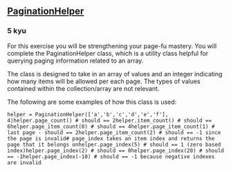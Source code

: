 <h2><a href=https://www.codewars.com/kata/515bb423de843ea99400000a/train/python target="_blank">PaginationHelper</a></h2><h3>5 kyu</h3><p>For this exercise you will be strengthening your page-fu mastery.  You will complete the PaginationHelper class, which is a utility class helpful for querying paging information related to an array. </p><p>The class is designed to take in an array of values and an integer indicating how many items will be allowed per each page. The types of values contained within the collection/array are not relevant. </p><p>The following are some examples of how this class is used:</p><pre style="display: none;"><code class="language-javascript"><span class="cm-keyword">var</span> <span class="cm-def">helper</span> <span class="cm-operator">=</span> <span class="cm-keyword">new</span> <span class="cm-variable">PaginationHelper</span>([<span class="cm-string">'a'</span>,<span class="cm-string">'b'</span>,<span class="cm-string">'c'</span>,<span class="cm-string">'d'</span>,<span class="cm-string">'e'</span>,<span class="cm-string">'f'</span>], <span class="cm-number">4</span>);<span class="cm-variable">helper</span>.<span class="cm-property">pageCount</span>(); <span class="cm-comment">// should == 2</span><span class="cm-variable">helper</span>.<span class="cm-property">itemCount</span>(); <span class="cm-comment">// should == 6</span><span class="cm-variable">helper</span>.<span class="cm-property">pageItemCount</span>(<span class="cm-number">0</span>); <span class="cm-comment">// should == 4</span><span class="cm-variable">helper</span>.<span class="cm-property">pageItemCount</span>(<span class="cm-number">1</span>); <span class="cm-comment">// last page - should == 2</span><span class="cm-variable">helper</span>.<span class="cm-property">pageItemCount</span>(<span class="cm-number">2</span>); <span class="cm-comment">// should == -1 since the page is invalid</span><span class="cm-comment">// pageIndex takes an item index and returns the page that it belongs on</span><span class="cm-variable">helper</span>.<span class="cm-property">pageIndex</span>(<span class="cm-number">5</span>); <span class="cm-comment">// should == 1 (zero based index)</span><span class="cm-variable">helper</span>.<span class="cm-property">pageIndex</span>(<span class="cm-number">2</span>); <span class="cm-comment">// should == 0</span><span class="cm-variable">helper</span>.<span class="cm-property">pageIndex</span>(<span class="cm-number">20</span>); <span class="cm-comment">// should == -1</span><span class="cm-variable">helper</span>.<span class="cm-property">pageIndex</span>(<span class="cm-operator">-</span><span class="cm-number">10</span>); <span class="cm-comment">// should == -1</span></code></pre><pre style="display: none;"><code class="language-crystal"><span class="cm-variable">helper</span> <span class="cm-operator">=</span> <span class="cm-tag">PaginationHelper</span>(<span class="cm-tag">Char</span>)<span class="cm-operator">.</span><span class="cm-property">new</span>([<span class="cm-atom">'a'</span>,<span class="cm-atom">'b'</span>,<span class="cm-atom">'c'</span>,<span class="cm-atom">'d'</span>,<span class="cm-atom">'e'</span>,<span class="cm-atom">'f'</span>], <span class="cm-number">4</span>);<span class="cm-variable">helper</span><span class="cm-operator">.</span><span class="cm-property">page_count</span>() <span class="cm-comment"># should == 2</span><span class="cm-variable">helper</span><span class="cm-operator">.</span><span class="cm-property">item_count</span>() <span class="cm-comment"># should == 6</span><span class="cm-variable">helper</span><span class="cm-operator">.</span><span class="cm-property">page_item_count</span>(<span class="cm-number">0</span>) <span class="cm-comment"># should == 4</span><span class="cm-variable">helper</span><span class="cm-operator">.</span><span class="cm-property">page_item_count</span>(<span class="cm-number">1</span>) <span class="cm-comment"># last page - should == 2</span><span class="cm-variable">helper</span><span class="cm-operator">.</span><span class="cm-property">page_item_count</span>(<span class="cm-number">2</span>) <span class="cm-comment"># should == -1 since the page is invalid</span><span class="cm-comment"># pageIndex takes an item index and returns the page that it belongs on</span><span class="cm-variable">helper</span><span class="cm-operator">.</span><span class="cm-property">page_index</span>(<span class="cm-number">5</span>) <span class="cm-comment"># should == 1 (zero based index)</span><span class="cm-variable">helper</span><span class="cm-operator">.</span><span class="cm-property">page_index</span>(<span class="cm-number">2</span>) <span class="cm-comment"># should == 0</span><span class="cm-variable">helper</span><span class="cm-operator">.</span><span class="cm-property">page_index</span>(<span class="cm-number">20</span>) <span class="cm-comment"># should == -1</span><span class="cm-variable">helper</span><span class="cm-operator">.</span><span class="cm-property">page_index</span>(<span class="cm-operator">-</span><span class="cm-number">10</span>) <span class="cm-comment"># should == -1</span></code></pre><pre style="display: none;"><code class="language-java"><span class="cm-variable">PaginationHelper</span><span class="cm-operator">&lt;</span><span class="cm-type">Character</span><span class="cm-operator">&gt;</span> <span class="cm-variable">helper</span> <span class="cm-operator">=</span> <span class="cm-keyword">new</span> <span class="cm-variable">PaginationHelper</span>(<span class="cm-variable">Arrays</span>.<span class="cm-variable">asList</span>(<span class="cm-string">'a'</span>, <span class="cm-string">'b'</span>, <span class="cm-string">'c'</span>, <span class="cm-string">'d'</span>, <span class="cm-string">'e'</span>, <span class="cm-string">'f'</span>), <span class="cm-number">4</span>);<span class="cm-variable">helper</span>.<span class="cm-variable">pageCount</span>(); <span class="cm-comment">// should == 2</span><span class="cm-variable">helper</span>.<span class="cm-variable">itemCount</span>(); <span class="cm-comment">// should == 6</span><span class="cm-variable">helper</span>.<span class="cm-variable">pageItemCount</span>(<span class="cm-number">0</span>); <span class="cm-comment">// should == 4</span><span class="cm-variable">helper</span>.<span class="cm-variable">pageItemCount</span>(<span class="cm-number">1</span>); <span class="cm-comment">// last page - should == 2</span><span class="cm-variable">helper</span>.<span class="cm-variable">pageItemCount</span>(<span class="cm-number">2</span>); <span class="cm-comment">// should == -1 since the page is invalid</span><span class="cm-comment">// pageIndex takes an item index and returns the page that it belongs on</span><span class="cm-variable">helper</span>.<span class="cm-variable">pageIndex</span>(<span class="cm-number">5</span>); <span class="cm-comment">// should == 1 (zero based index)</span><span class="cm-variable">helper</span>.<span class="cm-variable">pageIndex</span>(<span class="cm-number">2</span>); <span class="cm-comment">// should == 0</span><span class="cm-variable">helper</span>.<span class="cm-variable">pageIndex</span>(<span class="cm-number">20</span>); <span class="cm-comment">// should == -1</span><span class="cm-variable">helper</span>.<span class="cm-variable">pageIndex</span>(<span class="cm-operator">-</span><span class="cm-number">10</span>); <span class="cm-comment">// should == -1</span></code></pre><pre style="display: none;"><code class="language-coffeescript"><span class="cm-variable">helper</span> <span class="cm-punctuation">=</span> <span class="cm-keyword">new</span> <span class="cm-variable">PaginationHelper</span><span class="cm-punctuation">(</span><span class="cm-punctuation">[</span><span class="cm-string">'a'</span><span class="cm-punctuation">,</span><span class="cm-string">'b'</span><span class="cm-punctuation">,</span><span class="cm-string">'c'</span><span class="cm-punctuation">,</span><span class="cm-string">'d'</span><span class="cm-punctuation">,</span><span class="cm-string">'e'</span><span class="cm-punctuation">,</span><span class="cm-string">'f'</span><span class="cm-punctuation">]</span><span class="cm-punctuation">,</span> <span class="cm-number">4</span><span class="cm-punctuation">)</span><span class="cm-variable">helper</span><span class="cm-punctuation">.</span><span class="cm-property">pageCount</span><span class="cm-punctuation">(</span><span class="cm-punctuation">)</span> <span class="cm-comment"># should == 2</span><span class="cm-variable">helper</span><span class="cm-punctuation">.</span><span class="cm-property">itemCount</span><span class="cm-punctuation">(</span><span class="cm-punctuation">)</span> <span class="cm-comment"># should == 6</span><span class="cm-variable">helper</span><span class="cm-punctuation">.</span><span class="cm-property">pageItemCount</span><span class="cm-punctuation">(</span><span class="cm-number">0</span><span class="cm-punctuation">)</span> <span class="cm-comment"># should == 4</span><span class="cm-variable">helper</span><span class="cm-punctuation">.</span><span class="cm-property">pageItemCount</span><span class="cm-punctuation">(</span><span class="cm-number">1</span><span class="cm-punctuation">)</span> <span class="cm-comment"># last page - should == 2</span><span class="cm-variable">helper</span><span class="cm-punctuation">.</span><span class="cm-property">pageItemCount</span><span class="cm-punctuation">(</span><span class="cm-number">2</span><span class="cm-punctuation">)</span> <span class="cm-comment"># should == -1 since the page is invalid</span><span class="cm-comment"># pageIndex takes an item index and returns the page that it belongs on</span><span class="cm-variable">helper</span><span class="cm-punctuation">.</span><span class="cm-property">pageIndex</span><span class="cm-punctuation">(</span><span class="cm-number">5</span><span class="cm-punctuation">)</span> <span class="cm-comment"># should == 1 (zero based index)</span><span class="cm-variable">helper</span><span class="cm-punctuation">.</span><span class="cm-property">pageIndex</span><span class="cm-punctuation">(</span><span class="cm-number">2</span><span class="cm-punctuation">)</span> <span class="cm-comment"># should == 0</span><span class="cm-variable">helper</span><span class="cm-punctuation">.</span><span class="cm-property">pageIndex</span><span class="cm-punctuation">(</span><span class="cm-number">20</span><span class="cm-punctuation">)</span> <span class="cm-comment"># should == -1</span><span class="cm-variable">helper</span><span class="cm-punctuation">.</span><span class="cm-property">pageIndex</span><span class="cm-punctuation">(</span><span class="cm-number">-10</span><span class="cm-punctuation">)</span> <span class="cm-comment"># should == -1</span></code></pre><pre style="display: none;"><code class="language-ruby"><span class="cm-variable">helper</span> <span class="cm-operator">=</span> <span class="cm-tag">PaginationHelper</span><span class="cm-operator">.</span><span class="cm-property">new</span>([<span class="cm-string">'a'</span>,<span class="cm-string">'b'</span>,<span class="cm-string">'c'</span>,<span class="cm-string">'d'</span>,<span class="cm-string">'e'</span>,<span class="cm-string">'f'</span>], <span class="cm-number">4</span>)<span class="cm-variable">helper</span><span class="cm-operator">.</span><span class="cm-property">page_count</span>() <span class="cm-comment"># should == 2</span><span class="cm-variable">helper</span><span class="cm-operator">.</span><span class="cm-property">item_count</span>() <span class="cm-comment"># should == 6</span><span class="cm-variable">helper</span><span class="cm-operator">.</span><span class="cm-property">page_item_count</span>(<span class="cm-number">0</span>) <span class="cm-comment"># should == 4</span><span class="cm-variable">helper</span><span class="cm-operator">.</span><span class="cm-property">page_item_count</span>(<span class="cm-number">1</span>) <span class="cm-comment"># last page - should == 2</span><span class="cm-variable">helper</span><span class="cm-operator">.</span><span class="cm-property">page_item_count</span>(<span class="cm-number">2</span>) <span class="cm-comment"># should == -1 since the page is invalid</span><span class="cm-comment"># page_index takes an item index and returns the page that it belongs on</span><span class="cm-variable">helper</span><span class="cm-operator">.</span><span class="cm-property">page_index</span>(<span class="cm-number">5</span>) <span class="cm-comment"># should == 1 (zero based index)</span><span class="cm-variable">helper</span><span class="cm-operator">.</span><span class="cm-property">page_index</span>(<span class="cm-number">2</span>) <span class="cm-comment"># should == 0</span><span class="cm-variable">helper</span><span class="cm-operator">.</span><span class="cm-property">page_index</span>(<span class="cm-number">20</span>) <span class="cm-comment"># should == -1</span><span class="cm-variable">helper</span><span class="cm-operator">.</span><span class="cm-property">page_index</span>(<span class="cm-operator">-</span><span class="cm-number">10</span>) <span class="cm-comment"># should == -1 because negative indexes are invalid</span></code></pre><pre style="display: none;"><code class="language-haskell"><span class="cm-variable">collection</span>   <span class="cm-keyword">=</span> [<span class="cm-string">'a'</span>,<span class="cm-string">'b'</span>,<span class="cm-string">'c'</span>,<span class="cm-string">'d'</span>,<span class="cm-string">'e'</span>,<span class="cm-string">'f'</span>]<span class="cm-variable">itemsPerPage</span> <span class="cm-keyword">=</span> <span class="cm-number">4</span><span class="cm-variable">pageCount</span> <span class="cm-variable">collection</span> <span class="cm-variable">itemsPerPage</span>       `<span class="cm-variable">shouldBe</span>` <span class="cm-number">2</span><span class="cm-variable">itemCount</span> <span class="cm-variable">collection</span> <span class="cm-variable">itemsPerPage</span>       `<span class="cm-variable">shouldBe</span>` <span class="cm-number">6</span><span class="cm-variable">pageItemCount</span> <span class="cm-variable">collection</span> <span class="cm-variable">itemsPerPage</span> <span class="cm-number">0</span> `<span class="cm-variable">shouldBe</span>` <span class="cm-builtin">Just</span> <span class="cm-number">4</span> <span class="cm-comment">-- four of six items</span><span class="cm-variable">pageItemCount</span> <span class="cm-variable">collection</span> <span class="cm-variable">itemsPerPage</span> <span class="cm-number">1</span> `<span class="cm-variable">shouldBe</span>` <span class="cm-builtin">Just</span> <span class="cm-number">2</span> <span class="cm-comment">-- the last two items</span><span class="cm-variable">pageItemCount</span> <span class="cm-variable">collection</span> <span class="cm-variable">itemsPerPage</span> <span class="cm-number">3</span> `<span class="cm-variable">shouldBe</span>` <span class="cm-builtin">Nothing</span> <span class="cm-comment">-- page doesn't exist</span><span class="cm-variable">pageIndex</span> <span class="cm-variable">collection</span> <span class="cm-variable">itemsPerPage</span>  <span class="cm-number">0</span>    `<span class="cm-variable">shouldBe</span>` <span class="cm-builtin">Just</span> <span class="cm-number">0</span> <span class="cm-comment">-- zero based index</span><span class="cm-variable">pageIndex</span> <span class="cm-variable">collection</span> <span class="cm-variable">itemsPerPage</span>  <span class="cm-number">5</span>    `<span class="cm-variable">shouldBe</span>` <span class="cm-builtin">Just</span> <span class="cm-number">1</span> <span class="cm-variable">pageIndex</span> <span class="cm-variable">collection</span> <span class="cm-variable">itemsPerPage</span> <span class="cm-number">20</span>    `<span class="cm-variable">shouldBe</span>` <span class="cm-builtin">Nothing</span><span class="cm-variable">pageIndex</span> <span class="cm-variable">collection</span> <span class="cm-variable">itemsPerPage</span> (<span class="cm-builtin">-</span><span class="cm-number">20</span>) `<span class="cm-variable">shouldBe</span>` <span class="cm-builtin">Nothing</span></code></pre><pre><code class="language-python"><span class="cm-variable">helper</span> <span class="cm-operator">=</span> <span class="cm-variable">PaginationHelper</span>([<span class="cm-string">'a'</span>,<span class="cm-string">'b'</span>,<span class="cm-string">'c'</span>,<span class="cm-string">'d'</span>,<span class="cm-string">'e'</span>,<span class="cm-string">'f'</span>], <span class="cm-number">4</span>)<span class="cm-variable">helper</span>.<span class="cm-property">page_count</span>() <span class="cm-comment"># should == 2</span><span class="cm-variable">helper</span>.<span class="cm-property">item_count</span>() <span class="cm-comment"># should == 6</span><span class="cm-variable">helper</span>.<span class="cm-property">page_item_count</span>(<span class="cm-number">0</span>) <span class="cm-comment"># should == 4</span><span class="cm-variable">helper</span>.<span class="cm-property">page_item_count</span>(<span class="cm-number">1</span>) <span class="cm-comment"># last page - should == 2</span><span class="cm-variable">helper</span>.<span class="cm-property">page_item_count</span>(<span class="cm-number">2</span>) <span class="cm-comment"># should == -1 since the page is invalid</span><span class="cm-comment"># page_index takes an item index and returns the page that it belongs on</span><span class="cm-variable">helper</span>.<span class="cm-property">page_index</span>(<span class="cm-number">5</span>) <span class="cm-comment"># should == 1 (zero based index)</span><span class="cm-variable">helper</span>.<span class="cm-property">page_index</span>(<span class="cm-number">2</span>) <span class="cm-comment"># should == 0</span><span class="cm-variable">helper</span>.<span class="cm-property">page_index</span>(<span class="cm-number">20</span>) <span class="cm-comment"># should == -1</span><span class="cm-variable">helper</span>.<span class="cm-property">page_index</span>(<span class="cm-operator">-</span><span class="cm-number">10</span>) <span class="cm-comment"># should == -1 because negative indexes are invalid</span></code></pre><pre style="display: none;"><code class="language-csharp"><span class="cm-keyword">var</span> <span class="cm-def">helper</span> <span class="cm-operator">=</span> <span class="cm-keyword">new</span> <span class="cm-variable">PaginationHelper</span><span class="cm-operator">&lt;</span><span class="cm-type">char</span><span class="cm-operator">&gt;</span>(<span class="cm-keyword">new</span> <span class="cm-variable">List</span><span class="cm-operator">&lt;</span><span class="cm-type">char</span><span class="cm-operator">&gt;</span>{<span class="cm-string">'a'</span>, <span class="cm-string">'b'</span>, <span class="cm-string">'c'</span>, <span class="cm-string">'d'</span>, <span class="cm-string">'e'</span>, <span class="cm-string">'f'</span>}, <span class="cm-number">4</span>);<span class="cm-variable">helper</span>.<span class="cm-variable">PageCount</span>; <span class="cm-comment">// should == 2</span><span class="cm-variable">helper</span>.<span class="cm-variable">ItemCount</span>; <span class="cm-comment">// should == 6</span><span class="cm-variable">helper</span>.<span class="cm-variable">PageItemCount</span>(<span class="cm-number">0</span>); <span class="cm-comment">// should == 4</span><span class="cm-variable">helper</span>.<span class="cm-variable">PageItemCount</span>(<span class="cm-number">1</span>); <span class="cm-comment">// last page - should == 2</span><span class="cm-variable">helper</span>.<span class="cm-variable">PageItemCount</span>(<span class="cm-number">2</span>); <span class="cm-comment">// should == -1 since the page is invalid</span><span class="cm-comment">// pageIndex takes an item index and returns the page that it belongs on</span><span class="cm-variable">helper</span>.<span class="cm-variable">PageIndex</span>(<span class="cm-number">5</span>); <span class="cm-comment">// should == 1 (zero based index)</span><span class="cm-variable">helper</span>.<span class="cm-variable">PageIndex</span>(<span class="cm-number">2</span>); <span class="cm-comment">// should == 0</span><span class="cm-variable">helper</span>.<span class="cm-variable">PageIndex</span>(<span class="cm-number">20</span>); <span class="cm-comment">// should == -1</span><span class="cm-variable">helper</span>.<span class="cm-variable">PageIndex</span>(<span class="cm-operator">-</span><span class="cm-number">10</span>); <span class="cm-comment">// should == -1</span></code></pre><pre style="display: none;"><code class="language-kotlin"><span class="cm-keyword">val</span> <span class="cm-def">helper</span> <span class="cm-operator">=</span> <span class="cm-variable">PaginationHelper</span><span class="cm-operator">&lt;</span><span class="cm-type">Char</span><span class="cm-operator">&gt;</span>(<span class="cm-variable">listOf</span>(<span class="cm-string">'a'</span>, <span class="cm-string">'b'</span>, <span class="cm-string">'c'</span>, <span class="cm-string">'d'</span>, <span class="cm-string">'e'</span>, <span class="cm-string">'f'</span>), <span class="cm-number">4</span>)<span class="cm-variable">helper</span>.<span class="cm-variable">pageCount</span> <span class="cm-comment">// should == 2</span><span class="cm-variable">helper</span>.<span class="cm-variable">itemCount</span> <span class="cm-comment">// should == 6</span><span class="cm-variable">helper</span>.<span class="cm-variable">pageItemCount</span>(<span class="cm-number">0</span>) <span class="cm-comment">// should == 4</span><span class="cm-variable">helper</span>.<span class="cm-variable">pageItemCount</span>(<span class="cm-number">1</span>) <span class="cm-comment">// last page - should == 2</span><span class="cm-variable">helper</span>.<span class="cm-variable">pageItemCount</span>(<span class="cm-number">2</span>) <span class="cm-comment">// should == -1 since the page is invalid</span><span class="cm-comment">// pageIndex takes an item index and returns the page that it belongs on</span><span class="cm-variable">helper</span>.<span class="cm-variable">pageIndex</span>(<span class="cm-number">5</span>) <span class="cm-comment">// should == 1 (zero based index)</span><span class="cm-variable">helper</span>.<span class="cm-variable">pageIndex</span>(<span class="cm-number">2</span>) <span class="cm-comment">// should == 0</span><span class="cm-variable">helper</span>.<span class="cm-variable">pageIndex</span>(<span class="cm-number">20</span>) <span class="cm-comment">// should == -1</span><span class="cm-variable">helper</span>.<span class="cm-variable">pageIndex</span>(<span class="cm-operator">-</span><span class="cm-number">10</span>) <span class="cm-comment">// should == -1</span></code></pre><pre style="display: none;"><code class="language-typescript"><span class="cm-keyword">let</span> <span class="cm-def">helper</span> <span class="cm-operator">=</span> <span class="cm-keyword">new</span> <span class="cm-variable">PaginationHelper</span>([<span class="cm-string">"a"</span>, <span class="cm-string">"b"</span>, <span class="cm-string">"c"</span>, <span class="cm-string">"d"</span>, <span class="cm-string">"e"</span>, <span class="cm-string">"f"</span>], <span class="cm-number">4</span>)<span class="cm-variable">helper</span>.<span class="cm-property">pageCount</span>() <span class="cm-comment">// should == 2</span><span class="cm-variable">helper</span>.<span class="cm-property">itemCount</span>() <span class="cm-comment">// should == 6</span><span class="cm-variable">helper</span>.<span class="cm-property">pageItemCount</span>(<span class="cm-number">0</span>) <span class="cm-comment">// should == 4</span><span class="cm-variable">helper</span>.<span class="cm-property">pageItemCount</span>(<span class="cm-number">1</span>) <span class="cm-comment">// last page - should == 2</span><span class="cm-variable">helper</span>.<span class="cm-property">pageItemCount</span>(<span class="cm-number">2</span>) <span class="cm-comment">// should == -1 since the page is invalid</span><span class="cm-comment">// pageIndex takes an item index and returns the page that it belongs on</span><span class="cm-variable">helper</span>.<span class="cm-property">pageIndex</span>(<span class="cm-number">5</span>) <span class="cm-comment">// should == 1 (zero based index)</span><span class="cm-variable">helper</span>.<span class="cm-property">pageIndex</span>(<span class="cm-number">2</span>) <span class="cm-comment">// should == 0</span><span class="cm-variable">helper</span>.<span class="cm-property">pageIndex</span>(<span class="cm-number">20</span>) <span class="cm-comment">// should == -1</span><span class="cm-variable">helper</span>.<span class="cm-property">pageIndex</span>(<span class="cm-operator">-</span><span class="cm-number">10</span>) <span class="cm-comment">// should == -1</span></code></pre><pre style="display: none;"><code class="language-rust"><span class="cm-keyword">let</span> <span class="cm-def">helper</span> <span class="cm-operator">=</span> <span class="cm-variable">PaginationHelper</span>::<span class="cm-variable">new</span>(<span class="cm-variable-3">vec!</span>[<span class="cm-string-2">'a'</span>, <span class="cm-string-2">'b'</span>, <span class="cm-string-2">'c'</span>, <span class="cm-string-2">'d'</span>, <span class="cm-string-2">'e'</span>, <span class="cm-string-2">'f'</span>], <span class="cm-number">4</span>);<span class="cm-variable">helper</span>.<span class="cm-variable">page_count</span>() <span class="cm-comment">// should be 2</span><span class="cm-variable">helper</span>.<span class="cm-variable">item_count</span>() <span class="cm-comment">// should be 6</span><span class="cm-variable">helper</span>.<span class="cm-variable">page_item_count</span>(<span class="cm-number">0</span>) <span class="cm-comment">// should be Some(4)</span><span class="cm-variable">helper</span>.<span class="cm-variable">page_item_count</span>(<span class="cm-number">1</span>) <span class="cm-comment">// should be Some(2) (last page)</span><span class="cm-variable">helper</span>.<span class="cm-variable">page_item_count</span>(<span class="cm-number">2</span>) <span class="cm-comment">// should be None (since the page is invalid)</span><span class="cm-comment">// page_index takes an item index and returns the page that it belongs on</span><span class="cm-variable">helper</span>.<span class="cm-variable">page_index</span>(<span class="cm-number">5</span>) <span class="cm-comment">// should be Some(1) (zero based index)</span><span class="cm-variable">helper</span>.<span class="cm-variable">page_index</span>(<span class="cm-number">2</span>) <span class="cm-comment">// should be Some(0)</span><span class="cm-variable">helper</span>.<span class="cm-variable">page_index</span>(<span class="cm-number">20</span>) <span class="cm-comment">// should be None (since the item is invalid)</span></code></pre>